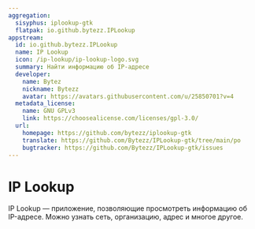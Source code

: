 ```yaml
---
aggregation:
  sisyphus: iplookup-gtk
  flatpak: io.github.bytezz.IPLookup
appstream:
  id: io.github.bytezz.IPLookup
  name: IP Lookup
  icon: /ip-lookup/ip-lookup-logo.svg
  summary: Найти информацию об IP-адресе
  developer:
    name: Bytez
    nickname: Bytezz
    avatar: https://avatars.githubusercontent.com/u/25850701?v=4
  metadata_license:
    name: GNU GPLv3
    link: https://choosealicense.com/licenses/gpl-3.0/
  url:
    homepage: https://github.com/bytezz/iplookup-gtk
    translate: https://github.com/Bytezz/IPLookup-gtk/tree/main/po
    bugtracker: https://github.com/Bytezz/IPLookup-gtk/issues
---
```


# IP Lookup

IP Lookup — приложение, позволяющие просмотреть информацию об IP-адресе. Можно узнать сеть, организацию, адрес и многое другое.

<!--@include: @apps/_parts/install/content-repo.md-->
<!--@include: @apps/_parts/install/content-flatpak.md-->
